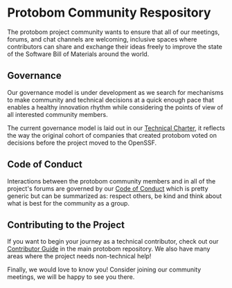 # Protobom Community Respository

The protobom project community wants to ensure that all of our meetings, forums,
and chat channels are welcoming, inclusive spaces where contributors can share and
exchange their ideas freely to improve the state of the Software Bill of Materials
around the world.

## Governance

Our governance model is under development as we search for mechanisms to make
community and technical decisions at a quick enough pace that enables a healthy
innovation rhythm while considering the points of view of all interested
community members.

The current governance model is laid out in our [Technical Charter](CHARTER.md),
it reflects the way the original cohort of companies that created protobom voted
on decisions before the project moved to the OpenSSF.

## Code of Conduct

Interactions between the protobom community members and in all of the project's
forums are governed by our [Code of Conduct](CODE_OF_CONDUCT.md) which is pretty
generic but can be summarized as: respect others, be kind and think about what is
best for the community as a group.

## Contributing to the Project

If you want to begin your journey as a technical contributor, check out our 
[Contributor Guide](https://github.com/protobom/protobom/blob/main/CONTRIBUTING.md)
in the main protobom repository. We also have many areas where the project needs
non-technical help!

Finally, we would love to know you! Consider joining our community meetings,
we will be happy to see you there.
